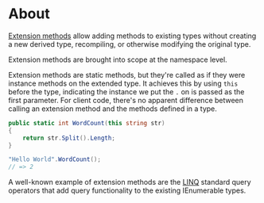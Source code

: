 # About

[Extension methods][extension-methods] allow adding methods to existing types without creating a new derived type, recompiling, or otherwise modifying the original type.

Extension methods are brought into scope at the namespace level.

Extension methods are static methods, but they're called as if they were instance methods on the extended type. It achieves this by using `this` before the type, indicating the instance we put the `.` on is passed as the first parameter. For client code, there's no apparent difference between calling an extension method and the methods defined in a type.

```csharp
public static int WordCount(this string str)
{
    return str.Split().Length;
}

"Hello World".WordCount();
// => 2
```

A well-known example of extension methods are the [LINQ][linq] standard query operators that add query functionality to the existing IEnumerable types.

[linq]: https://docs.microsoft.com/en-us/dotnet/csharp/programming-guide/concepts/linq/
[extension-methods]: https://docs.microsoft.com/en-us/dotnet/csharp/programming-guide/classes-and-structs/extension-methods
